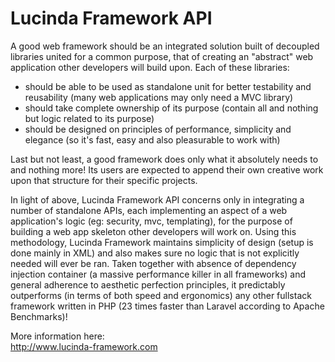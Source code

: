 # Lucinda Framework API

A good web framework should be an integrated solution built of decoupled libraries united for a common purpose, that of creating an "abstract" web application other developers will build upon. Each of these libraries:

- should be able to be used as standalone unit for better testability and reusability (many web applications may only need a MVC library)
- should take complete ownership of its purpose (contain all and nothing but logic related to its purpose)
- should be designed on principles of performance, simplicity and elegance (so it's fast, easy and also pleasurable to work with)

Last but not least, a good framework does only what it absolutely needs to and nothing more! Its users are expected to append their own creative work upon that structure for their specific projects. 

In light of above, Lucinda Framework API concerns only in integrating a number of standalone APIs, each implementing an aspect of a web application's logic (eg: security, mvc, templating), for the purpose of building a web app skeleton other developers will work on. Using this methodology, Lucinda Framework maintains simplicity of design (setup is done mainly in XML) and also makes sure no logic that is not explicitly needed will ever be ran. Taken together with absence of dependency injection container (a massive performance killer in all frameworks) and general adherence to aesthetic perfection principles, it predictably outperforms (in terms of both speed and ergonomics) any other fullstack framework written in PHP (23 times faster than Laravel according to Apache Benchmarks)!

More information here:<br/>
http://www.lucinda-framework.com
